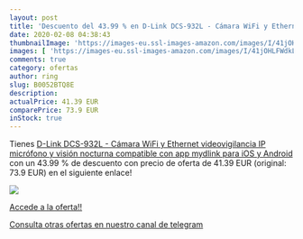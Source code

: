 ```yaml
---
layout: post
title: 'Descuento del 43.99 % en D-Link DCS-932L - Cámara WiFi y Ethernet'
date: 2020-02-08 04:38:43
thumbnailImage: 'https://images-eu.ssl-images-amazon.com/images/I/41jOHLFWdkL._SL200_.jpg'
images: [ 'https://images-eu.ssl-images-amazon.com/images/I/41jOHLFWdkL._SL200_.jpg' ]
comments: true
category: ofertas
author: ring
slug: B0052BTQ8E
description:
actualPrice: 41.39 EUR
comparePrice: 73.9 EUR
inStock: true
---
```


Tienes [D-Link DCS-932L - Cámara WiFi y Ethernet videovigilancia IP  micrófono y visión nocturna  compatible con app mydlink para iOS y Android ](https://www.amazon.com/dp/B0052BTQ8E/?tag=redken08-20) con un 43.99 % de descuento con precio de oferta de 41.39 EUR (original: 73.9 EUR) en el siguiente enlace!

[![](https://images-eu.ssl-images-amazon.com/images/I/41jOHLFWdkL._SL200_.jpg)](https://www.amazon.com/dp/B0052BTQ8E/?tag=redken08-20)

[Accede a la oferta!!](https://www.amazon.com/dp/B0052BTQ8E/?tag=redken08-20)

[Consulta otras ofertas en nuestro canal de telegram](https://t.me/s/ofertas25)
